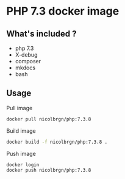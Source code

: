 # PHP 7.3 docker image

## What's included ?

 - php 7.3
 - X-debug
 - composer
 - mkdocs
 - bash

## Usage

Pull image
```bash
docker pull nicolbrgn/php:7.3.8
```

Build image
```bash
docker build -f nicolbrgn/php:7.3.8 .
```

Push image
```bash
docker login
docker push nicolbrgn/php:7.3.8
```
